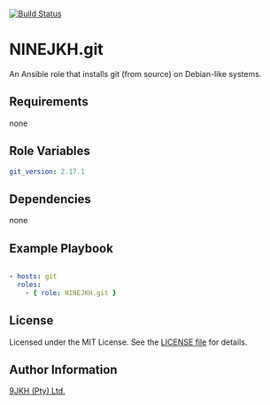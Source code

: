 [![Build Status](https://travis-ci.org/NINEJKH/ansible-role-git.svg?branch=master)](https://travis-ci.org/NINEJKH/ansible-role-git)

# NINEJKH.git

An Ansible role that installs git (from source) on Debian-like systems.

## Requirements

none

## Role Variables

```yaml
git_version: 2.17.1
```

## Dependencies

none

## Example Playbook

```yaml

- hosts: git
  roles:
    - { role: NINEJKH.git }
```

## License

Licensed under the MIT License. See the [LICENSE file](LICENSE) for details.

## Author Information

[9JKH (Pty) Ltd.](https://9jkh.co.za)

